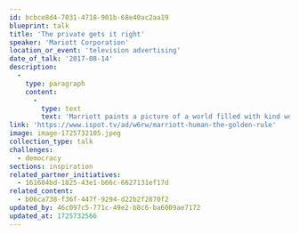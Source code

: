 ```yaml
---
id: bcbce8d4-7031-4718-901b-68e40ac2aa19
blueprint: talk
title: 'The private gets it right'
speaker: 'Mariott Corporation'
location_or_event: 'television advertising'
date_of_talk: '2017-08-14'
description:
  -
    type: paragraph
    content:
      -
        type: text
        text: 'Marriott paints a picture of a world filled with kind women and kind men in a society without greed, where common knowledge is universal and indifference is a forgotten word. '
link: 'https://www.ispot.tv/ad/w6rw/marriott-human-the-golden-rule'
image: image-1725732105.jpeg
collection_type: talk
challenges:
  - democracy
sections: inspiration
related_partner_initiatives:
  - 161604bd-1825-43e1-b66c-6627131ef17d
related_content:
  - b06ca738-f36f-447f-9294-d22b2f2870f2
updated_by: 46c097c5-771c-49e2-b8c6-ba6009ae7172
updated_at: 1725732566
---
```

